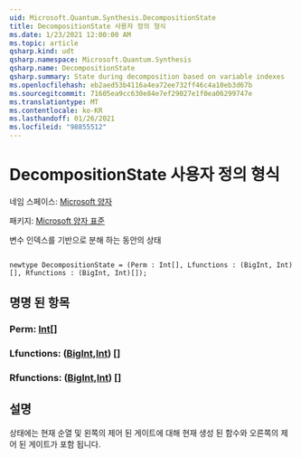 ```yaml
---
uid: Microsoft.Quantum.Synthesis.DecompositionState
title: DecompositionState 사용자 정의 형식
ms.date: 1/23/2021 12:00:00 AM
ms.topic: article
qsharp.kind: udt
qsharp.namespace: Microsoft.Quantum.Synthesis
qsharp.name: DecompositionState
qsharp.summary: State during decomposition based on variable indexes
ms.openlocfilehash: eb2aed53b4116a4ea72ee732ff46c4a10eb3d67b
ms.sourcegitcommit: 71605ea9cc630e84e7ef29027e1f0ea06299747e
ms.translationtype: MT
ms.contentlocale: ko-KR
ms.lasthandoff: 01/26/2021
ms.locfileid: "98855512"
---
```

# <a name="decompositionstate-user-defined-type"></a>DecompositionState 사용자 정의 형식

네임 스페이스: [Microsoft 양자](xref:Microsoft.Quantum.Synthesis)

패키지: [Microsoft 양자 표준](https://nuget.org/packages/Microsoft.Quantum.Standard)


변수 인덱스를 기반으로 분해 하는 동안의 상태

```qsharp

newtype DecompositionState = (Perm : Int[], Lfunctions : (BigInt, Int)[], Rfunctions : (BigInt, Int)[]);
```



## <a name="named-items"></a>명명 된 항목

### <a name="perm--int"></a>Perm: [Int](xref:microsoft.quantum.lang-ref.int)[]


### <a name="lfunctions--bigintint"></a>Lfunctions: ([BigInt](xref:microsoft.quantum.lang-ref.bigint),[Int](xref:microsoft.quantum.lang-ref.int)) []


### <a name="rfunctions--bigintint"></a>Rfunctions: ([BigInt](xref:microsoft.quantum.lang-ref.bigint),[Int](xref:microsoft.quantum.lang-ref.int)) []



## <a name="description"></a>설명

상태에는 현재 순열 및 왼쪽의 제어 된 게이트에 대해 현재 생성 된 함수와 오른쪽의 제어 된 게이트가 포함 됩니다.